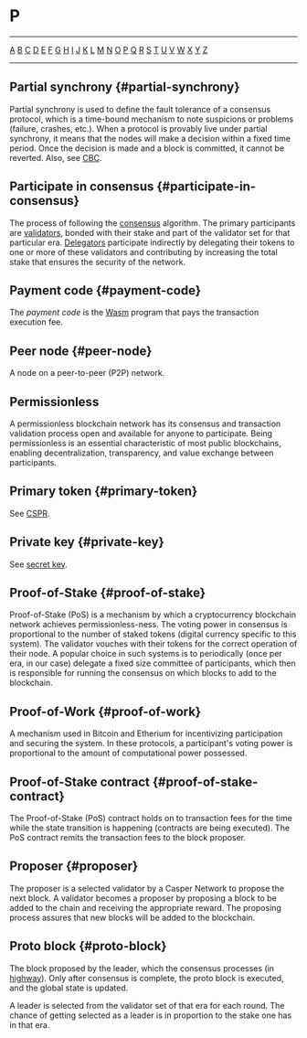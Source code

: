 # P

---

[A](A.md) [B](B.md) [C](C.md) [D](D.md) [E](E.md) [F](F.md) [G](G.md) [H](H.md) [I](I.md) [J](J.md) [K](K.md) [L](L.md) [M](M.md) [N](N.md) [O](O.md) [P](P.md) [Q](Q.md) [R](R.md) [S](S.md) [T](T.md) [U](U.md) [V](V.md) [W](W.md) [X](X.md) [Y](Y.md) [Z](Z.md)

---

## Partial synchrony {#partial-synchrony}

Partial synchrony is used to define the fault tolerance of a consensus protocol, which is a time-bound mechanism to note suspicions or problems (failure, crashes, etc.). When a protocol is provably live under partial synchrony, it means that the nodes will make a decision within a fixed time period. Once the decision is made and a block is committed, it cannot be reverted. Also, see [CBC](C.md#cbc).

## Participate in consensus {#participate-in-consensus}

The process of following the [consensus](C.md#consensus) algorithm. The primary participants are [validators](V.md#validator), bonded with their stake and part of the validator set for that particular era. [Delegators](D.md#delegator) participate indirectly by delegating their tokens to one or more of these validators and contributing by increasing the total stake that ensures the security of the network.

## Payment code {#payment-code}

The _payment code_ is the [Wasm](W.md#webassembly) program that pays the transaction execution fee.

## Peer node {#peer-node}

A node on a peer-to-peer (P2P) network.

## Permissionless

A permissionless blockchain network has its consensus and transaction validation process open and available for anyone to participate. Being permissionless is an essential characteristic of most public blockchains, enabling decentralization, transparency, and value exchange between participants.

## Primary token {#primary-token}

See [CSPR](C.md#cspr).

## Private key {#private-key}

See [secret key](S.md#secret-key).

## Proof-of-Stake {#proof-of-stake}

Proof-of-Stake (PoS) is a mechanism by which a cryptocurrency blockchain network achieves permissionless-ness. The voting power in consensus is proportional to the number of staked tokens (digital currency specific to this system). The validator vouches with their tokens for the correct operation of their node. A popular choice in such systems is to periodically (once per era, in our case) delegate a fixed size committee of participants, which then is responsible for running the consensus on which blocks to add to the blockchain.

## Proof-of-Work {#proof-of-work}

A mechanism used in Bitcoin and Etherium for incentivizing participation and securing the system. In these protocols, a participant's voting power is proportional to the amount of computational power possessed.

## Proof-of-Stake contract {#proof-of-stake-contract}

The Proof-of-Stake (PoS) contract holds on to transaction fees for the time while the state transition is happening (contracts are being executed). The PoS contract remits the transaction fees to the block proposer.

## Proposer {#proposer}
The proposer is a selected validator by a Casper Network to propose the next block. A validator becomes a proposer by proposing a block to be added to the chain and receiving the appropriate reward. The proposing process assures that new blocks will be added to the blockchain.

## Proto block {#proto-block}

The block proposed by the leader, which the consensus processes (in [highway](H.md#highway)). Only after consensus is complete, the proto block is executed, and the global state is updated.

A leader is selected from the validator set of that era for each round. The chance of getting selected as a leader is in proportion to the stake one has in that era.

